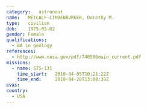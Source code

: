 ```yaml
---
category:	astronaut
name:	METCALF-LINDENBURGER, Dorothy M.
type:	civilian
dob:	1975-05-02
gender:	Female
qualifications:
  - BA in geology
references:
  - http://www.nasa.gov/pdf/740566main_current.pdf
missions:
  - name: STS-131
    time_start:   2010-04-05T10:21:22Z
    time_end:     2010-04-20T13:08:36Z
evas:
country:
  - USA
---
```

